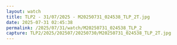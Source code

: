 ```yaml
---
layout: watch
title: TLP2 - 31/07/2025 - M20250731_024538_TLP_2T.jpg
date: 2025-07-31 02:45:38
permalink: /2025/07/31/watch/M20250731_024538_TLP_2
capture: TLP2/2025/202507/20250730/M20250731_024538_TLP_2T.jpg
---
```


